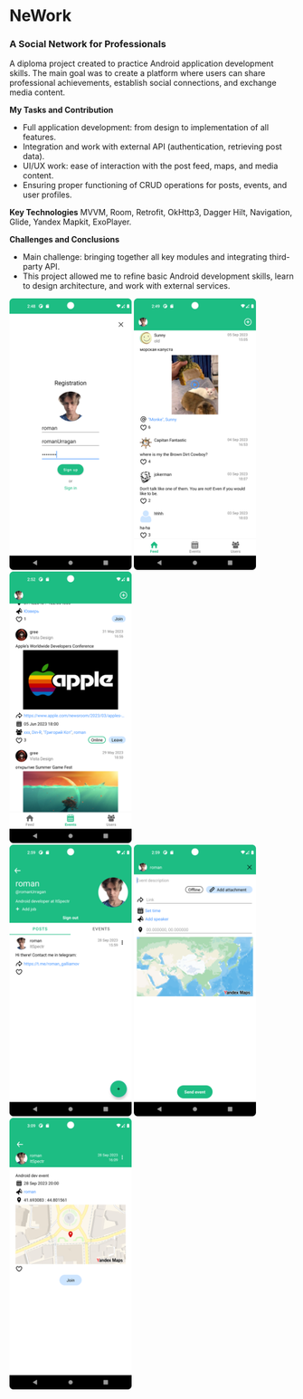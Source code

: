 # NeWork
### A Social Network for Professionals

A diploma project created to practice Android application development skills. The main goal was to create a platform where users can share professional achievements, establish social connections, and exchange media content.

**My Tasks and Contribution**
* Full application development: from design to implementation of all features.
* Integration and work with external API (authentication, retrieving post data).
* UI/UX work: ease of interaction with the post feed, maps, and media content.
* Ensuring proper functioning of CRUD operations for posts, events, and user profiles.

**Key Technologies**
MVVM, Room, Retrofit, OkHttp3, Dagger Hilt, Navigation, Glide, Yandex Mapkit, ExoPlayer.

**Challenges and Conclusions**
* Main challenge: bringing together all key modules and integrating third-party API.
* This project allowed me to refine basic Android development skills, learn to design architecture, and work with external services.

<img src="NeWorkScreenshots/Screenshot_1.png" alt="Alt Text" width="216" height="480">  <img src="NeWorkScreenshots/Screenshot_2.png" alt="Alt Text" width="216" height="480">  <img src="NeWorkScreenshots/Screenshot_3.png" alt="Alt Text" width="216" height="480">  
<img src="NeWorkScreenshots/Screenshot_4.png" alt="Alt Text" width="216" height="480">  <img src="NeWorkScreenshots/Screenshot_5.png" alt="Alt Text" width="216" height="480">  <img src="NeWorkScreenshots/Screenshot_6.png" alt="Alt Text" width="216" height="480">

